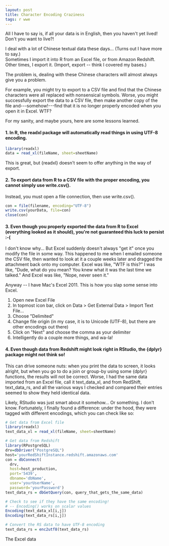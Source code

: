```yaml
---
layout: post
title: Character Encoding Craziness
tags: r wwe
---
```


All I have to say is, if all your data is in English, then you haven't yet lived!  Don't you want to live?! 

I deal with a lot of Chinese textual data these days... (Turns out I have more to say.)  
Sometimes I import it into R from an Excel file, or from Amazon Redshift.  Other times,
I export it.  (Import, export -- think I covered my bases.)

The problem is, dealing with these Chinese characters will almost always give you a problem.  

For example, you might try to export to a CSV file and find that the Chinese characters were
all replaced with nonsensical symbols.  Worse, you might successfully export the data to a CSV
file, then make another copy of the file and---somehow!---find that it is no longer properly
encoded when you open it in Excel.  WTF?

For my sanity, and maybe yours, here are some lessons learned.

#### 1. In R, the readxl package will automatically read things in using UTF-8 encoding.
```R
library(readxl)
data = read_xl(fileName, sheet=sheetName)
```
This is great, but {readxl} doesn't seem to offer anything in the way of export.

#### 2. To export data from R to a CSV file with the proper encoding, you cannot simply use write.csv(). 
Instead, you must open a file connection, then use write.csv().
```R
con = file(filename, encoding="UTF-8")
write.csv(yourData, file=con)
close(con)
```

#### 3. Even though you properly exported the data from R to Excel (everything looked as it should), you're not guaranteed this luck to persist :-(
I don't know why... But Excel suddenly doesn't always "get it" once you modify the file in some way.  This 
happened to me when I emailed someone the CSV file, then wanted to look at it a couple weeks later and dragged
the attachment back onto my computer.  Excel was like, "WTF is this?"  I was like, "Dude, what do you mean? 
You knew what it was the last time we talked."  And Excel was like, "Nope, never seen it." 

Anyway -- I have Mac's Excel 2011. This is how you slap some sense into Excel.

1. Open new Excel File
2. In topmost icon bar, click on Data > Get External Data > Import Text File...
3. Choose "Delimited"
4. Change file origin (in my case, it is to Unicode (UTF-8), but there are other encodings out there)
5. Click on "Next" and choose the comma as your delimiter
6. Intelligently do a couple more things, and wa-la! 


#### 4. Even though data from Redshift might look right in RStudio, the {dplyr} package might not think so!
This can drive someone nuts: when you print the data to screen, it looks alright, but when you go to
do a join or group-by using some {dplyr} functions, the results will not be correct.  Worse, I had the same
data imported from an Excel file, call it text_data_xl, and from RedShift, text_data_rs, and all the various ways
I checked and compared their entries seemed to show they held identical data.

Likely, RStudio was just smart about it somehow... Or something.  I don't know.  Fortunately, I finally found
a difference: under the hood, they were tagged with different encodings, which you can check like so:
```R
# Get data from Excel file
library(readxl)
text_data_xl = read_xl(fileName, sheet=sheetName)

# Get data from Redshift
library(RPostgreSQL)
drv=dbDriver("PostgreSQL")
host='yourRedShiftInstance.redshift.amazonaws.com'
con = dbConnect(
  drv, 
  host=host_production, 
  port='5439',
  dbname='dbName', 
  user='yourUserName', 
  password='yourPassword')
text_data_rs = dbGetQuery(con, query_that_gets_the_same_data)

# Check to see if they have the same encoding!
# -- Encoding() works on scalar values
Encoding(text_data_xl[i,j])
Encoding(text_data_rs[i,j])

# Convert the RS data to have UTF-8 encoding
text_data_rs = enc2utf8(text_data_rs)
```

The Excel data
